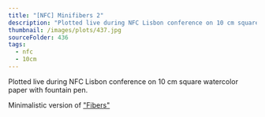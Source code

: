 ```yaml
---
title: "[NFC] Minifibers 2"
description: "Plotted live during NFC Lisbon conference on 10 cm square watercolor paper with fountain pen."
thumbnail: /images/plots/437.jpg
sourceFolder: 436
tags:
  - nfc
  - 10cm
---
```


Plotted live during NFC Lisbon conference on 10 cm square watercolor paper with fountain pen.

Minimalistic version of ["Fibers"](/plots/398)
